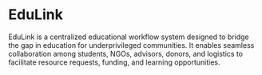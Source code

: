 # EduLink
EduLink is a centralized educational workflow system designed to bridge the gap in education for underprivileged communities. It enables seamless collaboration among students, NGOs, advisors, donors, and logistics to facilitate resource requests, funding, and learning opportunities.
